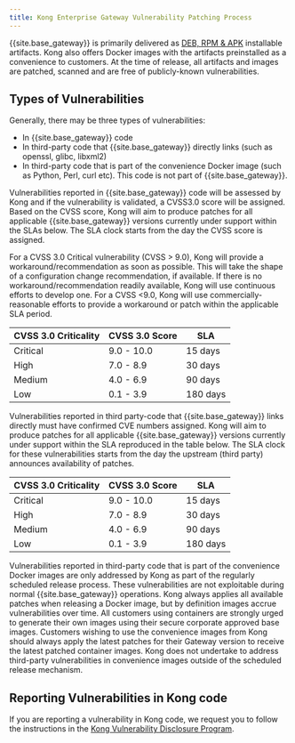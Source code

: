 ```yaml
---
title: Kong Enterprise Gateway Vulnerability Patching Process
---
```


{{site.base_gateway}} is primarily delivered as [DEB, RPM & APK](/gateway/{{page.kong_version}}/support-policy/#supported-versions) installable artifacts. Kong also offers Docker images with the artifacts preinstalled as a convenience to customers.  At the time of release, all artifacts and images are patched, scanned and are free of publicly-known vulnerabilities. 

## Types of Vulnerabilities

Generally, there may be three types of vulnerabilities:
* In {{site.base_gateway}} code
* In third-party code that {{site.base_gateway}} directly links (such as openssl, glibc, libxml2)
* In third-party code that is part of the convenience Docker image (such as Python, Perl, curl etc). This code is not part of {{site.base_gateway}}.

Vulnerabilities reported in {{site.base_gateway}} code will be assessed by Kong and if the vulnerability is validated, a CVSS3.0 score will be assigned. Based on the CVSS score, Kong will aim to produce patches for all applicable {{site.base_gateway}} versions currently under support within the SLAs below. The SLA clock starts from the day the CVSS score is assigned.

For a CVSS 3.0 Critical vulnerability (CVSS > 9.0), Kong will provide a workaround/recommendation as soon as possible.  This will take the shape of a configuration change recommendation, if available. If there is no workaround/recommendation readily available, Kong will use continuous efforts to develop one.  For a CVSS <9.0, Kong will use commercially-reasonable efforts to provide a workaround or patch within the applicable SLA period.

|  CVSS 3.0 Criticality | CVSS 3.0 Score |  SLA |
|---|---|---|
| Critical  | 9.0 - 10.0  |  15 days |
| High  |  7.0 - 8.9 |  30 days |
|  Medium |  4.0 - 6.9 |  90 days |
|  Low |  0.1 - 3.9 | 180 days  |


Vulnerabilities reported in third party-code that {{site.base_gateway}} links directly must have confirmed CVE numbers assigned. Kong will aim to produce patches for all applicable {{site.base_gateway}} versions currently under support within the SLA reproduced in the table below. The SLA clock for these vulnerabilities starts from the day the upstream (third party) announces availability of patches.  

|  CVSS 3.0 Criticality | CVSS 3.0 Score |  SLA |
|---|---|---|
| Critical  | 9.0 - 10.0  |  15 days |
| High  |  7.0 - 8.9 |  30 days |
|  Medium |  4.0 - 6.9 |  90 days |
|  Low |  0.1 - 3.9 | 180 days  |


Vulnerabilities reported in third-party code that is part of the convenience Docker images are only addressed by Kong as part of the regularly scheduled release process. These vulnerabilities are not exploitable during normal {{site.base_gateway}} operations. Kong always applies all available patches when releasing a Docker image, but by definition images accrue vulnerabilities over time. All customers using containers are strongly urged to generate their own images using their secure corporate approved base images. Customers wishing to use the convenience images from Kong should always apply the latest patches for their Gateway version to receive the latest patched container images. Kong does not undertake to address third-party vulnerabilities in convenience images outside of the scheduled release mechanism.

## Reporting Vulnerabilities in Kong code

If you are reporting a vulnerability in Kong code, we request you to follow the instructions in the [Kong Vulnerability Disclosure Program](https://konghq.com/compliance/bug-bounty). 

